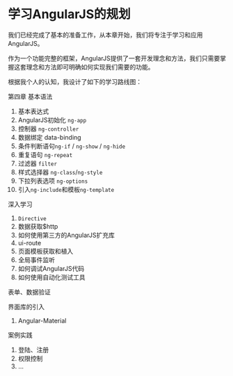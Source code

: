 # 学习AngularJS的规划
我们已经完成了基本的准备工作，从本章开始，我们将专注于学习和应用AngularJS。

作为一个功能完整的框架，AngularJS提供了一套开发理念和方法，我们只需要掌握这套理念和方法即可明确如何实现我们需要的功能。

根据我个人的认知，我设计了如下的学习路线图：

第四章 基本语法
1. 基本表达式
2. AngularJS初始化 `ng-app`
3. 控制器 `ng-controller`
4. 数据绑定 data-binding
5. 条件判断语句`ng-if` / `ng-show` / `ng-hide`
6. 重复语句 `ng-repeat`
7. 过滤器 `filter`
8. 样式选择器 `ng-class`/`ng-style`
9. 下拉列表选项 `ng-options`
10. 引入`ng-include`和模板`ng-template`

深入学习
1. `Directive`
2. 数据获取$http
3. 如何使用第三方的AngularJS扩充库
4. ui-route
5. 页面模板获取和植入
6. 全局事件监听
7. 如何调试AngularJS代码
8. 如何使用自动化测试工具

表单、数据验证

界面库的引入
1. Angular-Material

案例实践
1. 登陆、注册
2. 权限控制
3. ...
